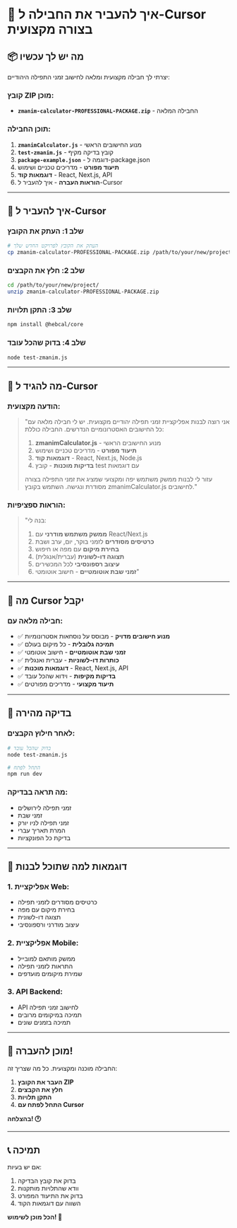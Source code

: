 # 🚀 איך להעביר את החבילה ל-Cursor בצורה מקצועית

## 📦 מה יש לך עכשיו

יצרתי לך חבילה מקצועית ומלאה לחישוב זמני התפילה היהודיים:

### **קובץ ZIP מוכן:**

- **`zmanim-calculator-PROFESSIONAL-PACKAGE.zip`** - החבילה המלאה

### **תוכן החבילה:**

1. **`zmanimCalculator.js`** - מנוע החישובים הראשי
2. **`test-zmanim.js`** - קובץ בדיקה מקיף
3. **`package-example.json`** - דוגמה ל-package.json
4. **תיעוד מפורט** - מדריכים טכניים ושימוש
5. **דוגמאות קוד** - React, Next.js, API
6. **הוראות העברה** - איך להעביר ל-Cursor

---

## 🎯 איך להעביר ל-Cursor

### **שלב 1: העתק את הקובץ**

```bash
# העתק את הקובץ לפרויקט החדש שלך
cp zmanim-calculator-PROFESSIONAL-PACKAGE.zip /path/to/your/new/project/
```

### **שלב 2: חלץ את הקבצים**

```bash
cd /path/to/your/new/project/
unzip zmanim-calculator-PROFESSIONAL-PACKAGE.zip
```

### **שלב 3: התקן תלויות**

```bash
npm install @hebcal/core
```

### **שלב 4: בדוק שהכל עובד**

```bash
node test-zmanim.js
```

---

## 💬 מה להגיד ל-Cursor

### **הודעה מקצועית:**

> "אני רוצה לבנות אפליקציית זמני תפילה יהודיים מקצועית. יש לי חבילה מלאה עם כל החישובים האסטרונומיים הנדרשים. החבילה כוללת:
>
> 1. **zmanimCalculator.js** - מנוע החישובים הראשי
> 2. **תיעוד מפורט** - מדריכים טכניים ושימוש
> 3. **דוגמאות קוד** - React, Next.js, Node.js
> 4. **בדיקות מוכנות** - קובץ test עם דוגמאות
>
> עזור לי לבנות ממשק משתמש יפה ומקצועי שמציג את זמני התפילה בצורה מסודרת ונגישה. השתמש בקובץ zmanimCalculator.js לחישובים."

### **הוראות ספציפיות:**

> "בנה לי:
>
> 1. **ממשק משתמש מודרני** עם React/Next.js
> 2. **כרטיסים מסודרים** לזמני בוקר, יום, ערב ושבת
> 3. **בחירת מיקום** עם מפה או חיפוש
> 4. **תצוגה דו-לשונית** (עברית/אנגלית)
> 5. **עיצוב רספונסיבי** לכל המכשירים
> 6. **זמני שבת אוטומטיים** - חישוב אוטומטי"

---

## 🎯 מה Cursor יקבל

### **חבילה מלאה עם:**

- ✅ **מנוע חישובים מדויק** - מבוסס על נוסחאות אסטרונומיות
- ✅ **תמיכה גלובלית** - כל מיקום בעולם
- ✅ **זמני שבת אוטומטיים** - חישוב אוטומטי
- ✅ **כותרות דו-לשוניות** - עברית ואנגלית
- ✅ **דוגמאות מוכנות** - React, Next.js, API
- ✅ **בדיקות מקיפות** - וידוא שהכל עובד
- ✅ **תיעוד מקצועי** - מדריכים מפורטים

---

## 🧪 בדיקה מהירה

### **לאחר חילוץ הקבצים:**

```bash
# בדוק שהכל עובד
node test-zmanim.js

# התחל לפתח
npm run dev
```

### **מה תראה בבדיקה:**

- זמני תפילה לירושלים
- זמני שבת
- זמני תפילה לניו יורק
- המרת תאריך עברי
- בדיקת כל הפונקציות

---

## 🎨 דוגמאות למה שתוכל לבנות

### **1. אפליקציית Web:**

- כרטיסים מסודרים לזמני תפילה
- בחירת מיקום עם מפה
- תצוגה דו-לשונית
- עיצוב מודרני ורספונסיבי

### **2. אפליקציית Mobile:**

- ממשק מותאם למובייל
- התראות לזמני תפילה
- שמירת מיקומים מועדפים

### **3. API Backend:**

- API לחישוב זמני תפילה
- תמיכה במיקומים מרובים
- תמיכה בזמנים שונים

---

## 🚀 מוכן להעברה!

החבילה מוכנה ומקצועית. כל מה שצריך זה:

1. **העבר את הקובץ ZIP**
2. **חלץ את הקבצים**
3. **התקן תלויות**
4. **התחל לפתח עם Cursor**

**בהצלחה! 🕐**

---

## 📞 תמיכה

אם יש בעיות:

1. בדוק את קובץ הבדיקה
2. וודא שהתלויות מותקנות
3. בדוק את התיעוד המפורט
4. השווה עם דוגמאות הקוד

**הכל מוכן לשימוש! 🎉**
